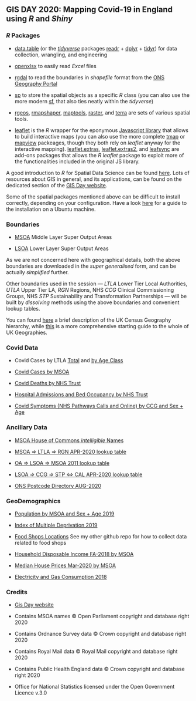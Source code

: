## GIS DAY 2020: Mapping Covid-19 in England using *R* and *Shiny*

### *R* Packages

 - [data.table](https://rdatatable.gitlab.io/data.table/) (or the [*tidyverse*](https://www.tidyverse.org/) packages [readr](https://readr.tidyverse.org/) + [dplyr](https://dplyr.tidyverse.org/) + [tidyr](https://tidyr.tidyverse.org/)) for data collection, wrangling, and engineering

 - [openxlsx](https://ycphs.github.io/openxlsx/index.html) to easily read *Excel* files
 
 - [rgdal](https://cloud.r-project.org/web/packages/rgdal/) to read the boundaries in *shapefile* format from the [ONS Geography Portal](https://geoportal.statistics.gov.uk/)

 - [sp](https://cloud.r-project.org/web/packages/sp/) to store the spatial objects as a specific *R* class (you can also use the more modern [sf](https://github.com/r-spatial/sf/), that also ties neatly within the *tidyverse*)

 - [rgeos](https://cloud.r-project.org/web/packages/rgeos/), [rmapshaper](https://github.com/ateucher/rmapshaper), [maptools](https://cloud.r-project.org/web/packages/maptools/), [raster](https://cran.r-project.org/web/packages/raster/index.html), and [terra](https://github.com/rspatial/terra) are sets of various spatial tools. 

 - [leaflet](http://rstudio.github.io/leaflet/) is the *R* wrapper for the eponymous [Javascript library](https://leafletjs.com/) that allows to build interactive maps (you can also use the more complete [tmap](https://github.com/mtennekes/tmap) or [mapview](https://github.com/r-spatial/mapview) packeages, though they both rely on *leaflet* anyway for the interactive mapping). [leaflet.extras](https://github.com/bhaskarvk/leaflet.extras), [leaflet.extras2](https://github.com/trafficonese/leaflet.extras2), and [leafsync](https://github.com/r-spatial/leafsync) are add-ons packages that allows the *R* *leaflet* package to exploit more of the functionalities included in the original JS library.

A good introduction to *R* for Spatial Data Science can be found [here](https://rspatial.org/intr/). Lots of resources about GIS in general, and its applications, can be found on the dedicated section of the [GIS Day website](https://www.gisday.com/en-us/ebooks). 

Some of the spatial packages mentioned above can be difficult to install correctly, depending on your configuration. Have a look [here](https://github.com/lvalnegri/workshops-setup_-cloud_analytics_machine#install-linux-dependencies-for-r-packages) for a guide to the installation on a Ubuntu machine.

### Boundaries

 - [MSOA](https://geoportal.statistics.gov.uk/datasets/middle-layer-super-output-areas-december-2011-ew-bsc-v2) Middle Layer Super Output Areas
 
 - [LSOA](https://geoportal.statistics.gov.uk/datasets/lower-layer-super-output-area-december-2011-ew-bsc-v2) Lower Layer Super Output Areas
 
As we are not concerned here with geographical details, both the above boundaries are downloaded in the *super generalised* form, and can be actually *simplified* further. 

Other boundaries used in the session &mdash; *LTLA* Lower Tier Local Authorities, *UTLA* Upper Tier LA, *RGN* Regions, NHS *CCG* Clinical Commissioning Groups, NHS *STP* Sustainability and Transformation Partnerships &mdash; will be built by *dissolving* methods using the above boundaries and convenient lookup tables.

You can found [here](https://www.ons.gov.uk/methodology/geography/ukgeographies/censusgeography) a brief description of the UK Census Geography hierarchy, while [this](https://bit.ly/guide-uk-geographies) is a more comprehensive starting guide to the whole of UK Geographies.

### Covid Data

 - Covid Cases by LTLA [Total](https://coronavirus.data.gov.uk/details/about-data#legacy-csv-downloads) and [by Age Class](https://coronavirus.data.gov.uk/details/about-data#cases-by-age)
 
 - [Covid Cases by MSOA](https://coronavirus.data.gov.uk/details/about-data#cases-by-middle-super-output-area-msoa)
 
 - [Covid Deaths by NHS Trust](https://www.england.nhs.uk/statistics/statistical-work-areas/covid-19-daily-deaths/)
 
 - [Hospital Admissions and Bed Occupancy by NHS Trust](https://www.england.nhs.uk/statistics/statistical-work-areas/covid-19-hospital-activity/)
 
 - [Covid Symptoms (NHS Pathways Calls and Online) by CCG and Sex + Age](https://digital.nhs.uk/data-and-information/publications/statistical/mi-potential-covid-19-symptoms-reported-through-nhs-pathways-and-111-online/latest/)
 

### Ancillary Data

 - [MSOA House of Commons *intelligible* Names](https://visual.parliament.uk/msoanames/static/MSOA-Names-1.7.csv)

 - [MSOA => LTLA => RGN APR-2020 lookup table](https://coronavirus.data.gov.uk/downloads/supplements/lookup_table.csv)

 - [OA => LSOA => MSOA 2011 lookup table](https://geoportal.statistics.gov.uk/datasets/output-area-to-lower-layer-super-output-area-to-middle-layer-super-output-area-to-local-authority-district-december-2011-lookup-in-england-and-wales)

 - [LSOA => CCG => STP <=> CAL APR-2020 lookup table](https://geoportal.statistics.gov.uk/datasets/lsoa-2011-to-clinical-commissioning-groups-to-sustainability-and-transformation-partnerships-april-2020-lookup-in-england)

 - [ONS Postcode Directory AUG-2020](https://geoportal.statistics.gov.uk/datasets/ons-postcode-directory-august-2020)


### GeoDemographics

 - [Population by MSOA and Sex + Age 2019](https://www.ons.gov.uk/peoplepopulationandcommunity/populationandmigration/populationestimates/datasets/middlesuperoutputareamidyearpopulationestimates)

 - [Index of Multiple Deprivation 2019](https://www.gov.uk/government/statistics/english-indices-of-deprivation-2019)

 - [Food Shops Locations]() See my other github repo for how to collect data related to food shops

 - [Household Disposable Income FA-2018 by MSOA](https://www.ons.gov.uk/employmentandlabourmarket/peopleinwork/earningsandworkinghours/datasets/smallareaincomeestimatesformiddlelayersuperoutputareasenglandandwales)

 - [Median House Prices Mar-2020 by MSOA](https://www.ons.gov.uk/peoplepopulationandcommunity/housing/datasets/hpssadataset2medianhousepricebymsoaquarterlyrollingyear)

 - [Electricity and Gas Consumption 2018](https://www.gov.uk/government/statistics/lower-and-middle-super-output-areas-gas-consumption)


### Credits

 - [Gis Day website](https://www.gisday.com/en-us/overview)
 
 - Contains MSOA names © Open Parliament copyright and database right 2020
 
 - Contains Ordnance Survey data © Crown copyright and database right 2020
 
 - Contains Royal Mail data © Royal Mail copyright and database right 2020
 
 - Contains Public Health England data © Crown copyright and database right 2020
 
 - Office for National Statistics licensed under the Open Government Licence v.3.0
 
